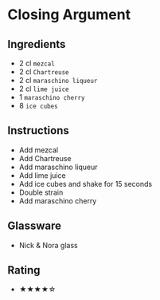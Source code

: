 # Closing Argument

## Ingredients
- 2 cl `mezcal`
- 2 cl `Chartreuse`
- 2 cl `maraschino liqueur`
- 2 cl `lime juice`
- 1 `maraschino cherry`
- 8 `ice cubes`

## Instructions
- Add mezcal
- Add Chartreuse
- Add maraschino liqueur
- Add lime juice
- Add ice cubes and shake for 15 seconds
- Double strain
- Add maraschino cherry

## Glassware
- Nick & Nora glass

## Rating
- ★★★★☆